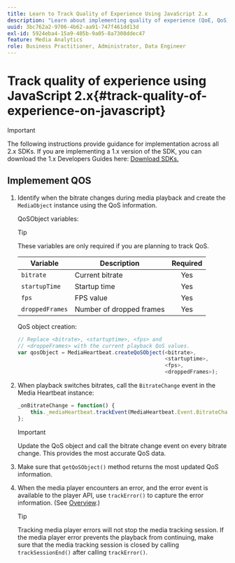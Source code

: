 ```yaml
---
title: Learn to Track Quality of Experience Using JavaScript 2.x
description: "Learn about implementing quality of experience (QoE, QoS) tracking using the Media SDK in browser apps using JavaScript 2.x."
uuid: 3bc762a2-9706-4b62-aa91-747f461dd13d
exl-id: 5924eba4-15a9-405b-9a05-8a7308ddec47
feature: Media Analytics
role: Business Practitioner, Administrator, Data Engineer
---
```

# Track quality of experience using JavaScript 2.x{#track-quality-of-experience-on-javascript}

>[!IMPORTANT]
>
>The following instructions provide guidance for implementation across all 2.x SDKs. If you are implementing a 1.x version of the SDK, you can download the 1.x Developers Guides here: [Download SDKs.](/help/sdk-implement/download-sdks.md)

## Implemement QOS

1. Identify when the bitrate changes during media playback and create the `MediaObject` instance using the QoS information.

    QoSObject variables:

    >[!TIP]
    >
    >These variables are only required if you are planning to track QoS.

     | Variable | Description | Required |
     | --- | --- | :---: |
     | `bitrate` | Current bitrate | Yes |
     | `startupTime` | Startup time | Yes |
     | `fps` | FPS value | Yes |
     | `droppedFrames` | Number of dropped frames | Yes |

    QoS object creation:

    ```js
    // Replace <bitrate>, <startuptime>, <fps> and  
    // <droppeFrames> with the current playback QoS values.  
    var qosObject = MediaHeartbeat.createQoSObject(<bitrate>,  
                                                   <startuptime>,  
                                                   <fps>,  
                                                   <droppedFrames>);

    ```

1. When playback switches bitrates, call the `BitrateChange` event in the Media Heartbeat instance:

    ```js
    _onBitrateChange = function() {
        this._mediaHeartbeat.trackEvent(MediaHeartbeat.Event.BitrateChange, qosObject);
    };
    ```

    >[!IMPORTANT]
    >
    >Update the QoS object and call the bitrate change event on every bitrate change. This provides the most accurate QoS data.

1. Make sure that `getQoSObject()` method returns the most updated QoS information.
1. When the media player encounters an error, and the error event is available to the player API, use `trackError()` to capture the error information. (See [Overview](/help/sdk-implement/track-errors/track-errors-overview.md).)

   >[!TIP]
   >
   >Tracking media player errors will not stop the media tracking session. If the media player error prevents the playback from continuing, make sure that the media tracking session is closed by calling `trackSessionEnd()` after calling `trackError()`.
